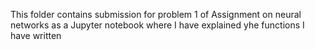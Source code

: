 This folder contains submission for problem 1 of Assignment on neural networks as a Jupyter notebook where I have explained yhe functions I have written 
